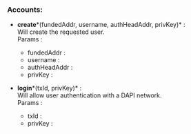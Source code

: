 ### Accounts: 

- **create***(fundedAddr, username, authHeadAddr, privKey)* :   
Will create the requested user.   
Params : 
	- fundedAddr : 
	- username : 
	- authHeadAddr : 
	- privKey : 
	

- **login***(txId, privKey)* :   
Will allow user authentication with a DAPI network.  
Params :
	- txId : 
	- privKey : 